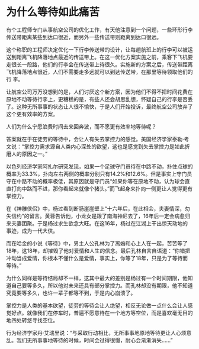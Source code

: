 # 为什么等待如此痛苦

有个工程师专门从事航空公司的优化工作，有天他注意到一个问题，一些环形行李传送带距离某些到达口很近，而另外一些传送带则距离到达口很远。 

这个称职的工程师决定优化一下行李传送带的设计，让每趟航班上的行李可以被运送到距离飞机降落地点最近的传送带上。在这一优化方案实施之前，乘客下飞机要走很长一段路，他们的行李会在传送带上待很久。实施新的方案之后，传送带距离飞机降落地点很近，人们不需要走多远就可以到达传送带，在那里等待领取他们的行 李。 

让航空公司万万没想到的是，人们讨厌这个新方案，因为他们不得不把时间花费在原地不动等待行李上，更糟糕的是，有些人还会胡思乱想，怀疑自己的行李是否丢了。这种无所事事的状态让人很不愉快，于是人们开始投诉，最终航空公司放弃了这个更有效率的方案。 

人们为什么宁愿浪费时间去来回奔波，而不愿更有效率地等待呢？ 

答案就在于在徒劳的等待中，会让人有失去掌控力的感觉。美国经济学家泰勒·考文说：“掌控力需求源自人类内心深处的欲望，这也是感觉到失去掌控力是如此折磨人的原因之一。” 

以色列经济学家阿扎尔研究发现，如果一个足球守门员待在中路不动，扑住点球的概率为33.3%，扑向左右两侧的概率分别只有14.2%和12.6%。但是事实上守门员守在中路不动的概率极低，其原因就是守门员“如果你等在原地不动，认为球会直直打向中路而不进，那你看起来就像个猪头。”而飞起身来扑向一侧更让人觉得更有掌控力。 

在《神雕侠侣》中，杨过看到断肠崖崖壁上“十六年后，在此相会，夫妻情深，勿失信约”的留言。黄蓉告诉他，小龙女是跟了南海神尼去了，16年后一定会病愈归来夫妻团聚。于是杨过求生欲念大旺。在这16年，杨过在江湖上干出惊天动地的事迹，成为一代大侠。 

而在哈金的小说《等待》中，男主人公孔林为了离婚和心上人在一起，苦苦等了18年，这18年，却摧毁了他对爱情和人生的信念。最后孔林自言自语道：“你错把冲动当成爱情，你根本不懂什么是爱情，事实上，你等了18年，只是为了等待而等待。” 

为什么同样是等待结局却不一样，这其中最大的差别是杨过有一个时间期限，他知道自己要等多久，所以他对未来还具有部分掌控力。而孔林却没有期限，他不知道究竟要等多久，也许一辈子都等不到，于是内心崩溃了。 

掌控力是人类的基本欲望，徒劳的等待会让人绝望，相反无论做一点什么会让人感觉好点。就像我们在停车时，普遍不愿意待在一个地方等空位，而是喜欢毫无目的地四处转悠寻找空位。 

行为经济学家丹·艾瑞里说：“与采取行动相比，无所事事地原地等待更让人心烦意乱。我们无所事事地等待的时候，时间会过得很慢，耐心会渐渐消失……”